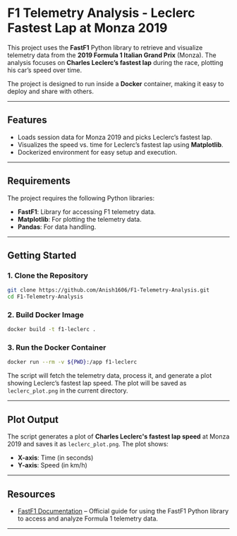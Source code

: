# F1 Telemetry Analysis - Leclerc Fastest Lap at Monza 2019

This project uses the **FastF1** Python library to retrieve and visualize telemetry data from the **2019 Formula 1 Italian Grand Prix** (Monza). The analysis focuses on **Charles Leclerc’s fastest lap** during the race, plotting his car’s speed over time.

The project is designed to run inside a **Docker** container, making it easy to deploy and share with others.

---

## Features

- Loads session data for Monza 2019 and picks Leclerc’s fastest lap.
- Visualizes the speed vs. time for Leclerc’s fastest lap using **Matplotlib**.
- Dockerized environment for easy setup and execution.

---

## Requirements

The project requires the following Python libraries:

- **FastF1**: Library for accessing F1 telemetry data.
- **Matplotlib**: For plotting the telemetry data.
- **Pandas**: For data handling.

---

## Getting Started

### 1. Clone the Repository

```bash
git clone https://github.com/Anish1606/F1-Telemetry-Analysis.git
cd F1-Telemetry-Analysis
```

### 2. Build Docker Image

```bash
docker build -t f1-leclerc .
```

### 3. Run the Docker Container

```bash
docker run --rm -v ${PWD}:/app f1-leclerc
```

The script will fetch the telemetry data, process it, and generate a plot showing Leclerc’s fastest lap speed. The plot will be saved as `leclerc_plot.png` in the current directory.

---

## Plot Output

The script generates a plot of **Charles Leclerc's fastest lap speed** at Monza 2019 and saves it as `leclerc_plot.png`. The plot shows:

* **X-axis**: Time (in seconds)
* **Y-axis**: Speed (in km/h)

---

## Resources

* [FastF1 Documentation](https://docs.fastf1.dev/) – Official guide for using the FastF1 Python library to access and analyze Formula 1 telemetry data.

---
